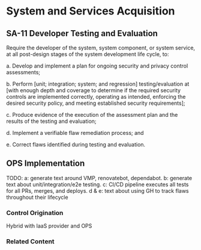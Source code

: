 # System and Services Acquisition
## SA-11 Developer Testing and Evaluation

Require the developer of the system, system component, or system service, at all post-design stages of the system development life cycle, to:

a. Develop and implement a plan for ongoing security and privacy control assessments;

b. Perform [unit; integration; system; and regression] testing/evaluation at [with enough depth and coverage to determine if the required security controls are implemented correctly, operating as intended, enforcing the desired security policy, and meeting established security requirements];

c. Produce evidence of the execution of the assessment plan and the results of the testing and evaluation;

d. Implement a verifiable flaw remediation process; and

e. Correct flaws identified during testing and evaluation.

## OPS Implementation

TODO: a: generate text around VMP, renovatebot, dependabot.  b: generate text about unit/integration/e2e testing. c: CI/CD pipeline executes all tests for all PRs, merges, and deploys.  d & e: text about using GH to track flaws throughout their lifecycle

### Control Origination

Hybrid with IaaS provider and OPS

### Related Content
